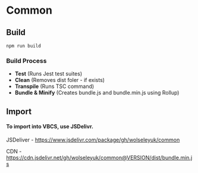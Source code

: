 # Common

## Build
    npm run build
### Build Process
- **Test** (Runs Jest test suites)
- **Clean** (Removes dist foler - if exists)
- **Transpile** (Runs TSC command)
- **Bundle & Minify** (Creates bundle.js and bundle.min.js using Rollup)

## Import
#### To import into VBCS, use JSDelivr.


JSDeliver - https://www.jsdelivr.com/package/gh/wolseleyuk/common

CDN - https://cdn.jsdelivr.net/gh/wolseleyuk/common@VERSION/dist/bundle.min.js